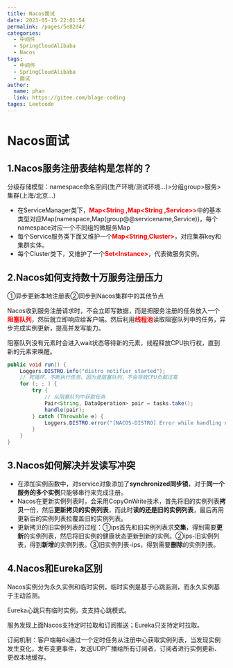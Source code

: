 ```yaml
---
title: Nacos面试
date: 2023-05-15 22:01:54
permalink: /pages/5e82d4/
categories: 
  - 中间件
  - SpringCloudAlibaba
  - Nacos
tags: 
  - 中间件
  - SpringCloudAlibaba
  - 面试
author: 
  name: phan
  link: https://gitee.com/blage-coding
tages: Leetcode
---
```

# Nacos面试

## 1.Nacos服务注册表结构是怎样的？

分级存储模型：namespace命名空间(生产环境/测试环境...)>分组group>服务>集群(上海/北京...)

- 在ServiceManager类下，<font color="red">**Map<String ,Map<String ,Service>>**</font>中的基本类型对应Map(namespace,Map(group@@servicename,Service))，每个namespace对应一个不同组的微服务Map
- 每个Service服务类下面又维护一个<font color="red">**Map<String,Cluster>**</font>，对应集群key和集群实体。
- 每个Cluster类下，又维护了一个<font color="red">**Set<Instance\>**</font>，代表微服务实例。

## 2.Nacos如何支持数十万服务注册压力

①异步更新本地注册表②同步到Nacos集群中的其他节点

Nacos收到服务注册请求时，不会立即写数据，而是把服务注册的任务放入一个<font color="red">**阻塞队列**</font>，然后就立即响应给客户端。然后利用<font color="red">**线程池**</font>读取阻塞队列中的任务，异步完成实例更新，提高并发写能力。

阻塞队列没有元素时会进入wait状态等待新的元素，线程释放CPU执行权，直到新的元素来唤醒。

```java
public void run() {
    Loggers.DISTRO.info("distro notifier started");
	// 死循环，不断执行任务。因为是阻塞队列，不会导致CPU负载过高
    for (; ; ) {
        try {
            // 从阻塞队列中获取任务
            Pair<String, DataOperation> pair = tasks.take();
            handle(pair);
        } catch (Throwable e) {
            Loggers.DISTRO.error("[NACOS-DISTRO] Error while handling notifying task", e);
        }
    }
}
```

## 3.Nacos如何解决并发读写冲突

- 在添加实例函数中，对service对象添加了**synchronized同步锁**，对于**同一个服务的多个实例**只能够串行来完成注册。
- Nacos在更新实例列表时，会采用CopyOnWrite技术，首先将旧的实例列表**拷贝**一份，然后**更新拷贝的实例列表**，而此时**读的还是旧的实例列表**，最后再用更新后的实例列表拉覆盖旧的实例列表。
- 更新拷贝的旧实例列表的过程：①ips首先和旧实例列表求**交集**，得到需要**更新**的实例列表，然后将旧实例的健康状态更新到新的实例。②ips-旧实例列表，得到**新增**的实例列表。③旧实例列表-ips，得到需要**删除**的实例列表。

## 4.Nacos和Eureka区别

Nacos实例分为永久实例和临时实例，临时实例是基于心跳监测，而永久实例基于主动监测。

Eureka心跳只有临时实例，支支持心跳模式。

服务发现上面Nacos支持定时拉取和订阅推送；Eureka只支持定时拉取。

订阅机制：客户端每6s通过一个定时任务从注册中心获取实例列表，当发现实例发生变化，发布变更事件，发送UDP广播给所有订阅者，订阅者进行实例更新、更改本地缓存。

# 